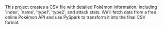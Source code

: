 
This project creates a CSV file with detailed Pokémon information, including 'index', 'name', 'type1', 'type2', and attack stats. We'll fetch data from a free online Pokémon API and use PySpark to transform it into the final CSV format.
